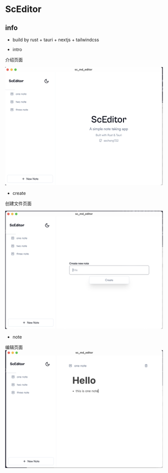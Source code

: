 # ScEditor

## info

- build by rust + tauri + nextjs + tailwindcss

- intro

介绍页面

![intro](./md/intro.png)

- create

创建文件页面

![create ](./md/crate.png)

- note

编辑页面
![note](./md/note.png)
